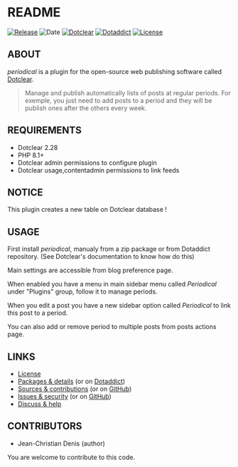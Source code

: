 # README

[![Release](https://img.shields.io/badge/release-2023.11.04-a2cbe9.svg)](https://git.dotclear.watch/JcDenis/periodical/releases)
![Date](https://img.shields.io/badge/date-2023.11.04-c44d58.svg)
[![Dotclear](https://img.shields.io/badge/dotclear-v2.27-137bbb.svg)](https://fr.dotclear.org/download)
[![Dotaddict](https://img.shields.io/badge/dotaddict-official-9ac123.svg)](https://plugins.dotaddict.org/dc2/details/periodical)
[![License](https://img.shields.io/badge/license-GPL--2.0-ececec.svg)](https://git.dotclear.watch/JcDenis/periodical/src/branch/master/LICENSE)

## ABOUT

_periodical_ is a plugin for the open-source web publishing software called [Dotclear](https://www.dotclear.org).

> Manage and publish automatically lists of posts 
at regular periods. For exemple, you just need to add posts to a period 
and they will be publish ones after the others every week.

## REQUIREMENTS

* Dotclear 2.28
* PHP 8.1+
* Dotclear admin permissions to configure plugin
* Dotclear usage,contentadmin permissions to link feeds

## NOTICE

This plugin creates a new table on Dotclear database !

## USAGE

First install _periodical_, manualy from a zip package or from 
Dotaddict repository. (See Dotclear's documentation to know how do this)

Main settings are accessible from blog preference page.

When enabled you have a menu in main sidebar menu called _Periodical_ 
under "Plugins" group, follow it to manage periods.

When you edit a post you have a new sidebar option called _Periodical_
to link this post to a period.

You can also add or remove period to multiple posts from posts actions page.

## LINKS

* [License](https://git.dotclear.watch/JcDenis/periodical/src/branch/master/LICENSE)
* [Packages & details](https://git.dotclear.watch/JcDenis/periodical/releases) (or on [Dotaddict](https://plugins.dotaddict.org/dc2/details/periodical))
* [Sources & contributions](https://git.dotclear.watch/JcDenis/periodical) (or on [GitHub](https://github.com/JcDenis/periodical))
* [Issues & security](https://git.dotclear.watch/JcDenis/periodical/issues) (or on [GitHub](https://github.com/JcDenis/periodical/issues))
* [Discuss & help](https://forum.dotclear.org/viewtopic.php?id=42289)

## CONTRIBUTORS

* Jean-Christian Denis (author)

You are welcome to contribute to this code.
